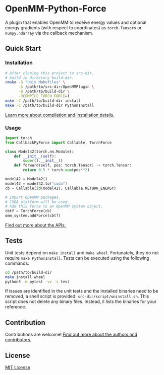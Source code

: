 OpenMM-Python-Force
===================

A plugin that enables OpenMM to receive energy values and optional energy gradients (with respect to coordinates) as `torch.Tensor`s or `numpy.ndarray` via the callback mechanism.

Quick Start
-----------

### Installation

```bash
# After cloning this project to src-dir,
# build in directory build-dir.
cmake -G "Unix Makefiles" \
      -S /path/to/src-dir/OpenMMPlugin \
      -B /path/to/build-dir \
      -DCOMPILE_TORCH_FORCE=1
make -C /path/to/build-dir install
make -C /path/to/build-dir PythonInstall
```

[Learn more about compilation and installation details.](doc/install.md)

### Usage

```python
import torch
from CallbackPyForce import Callable, TorchForce

class Model42(torch.nn.Module):
    def __init__(self):
        super().__init__()
    def forward(self, pos: torch.Tensor) -> torch.Tensor:
        return 0.5 * torch.sum(pos**2)

model42 = Model42()
model42 = model42.to("cuda")
cb = Callable(id(model42), Callable.RETURN_ENERGY)

# Import OpenMM packages.
# CUDA platform will be used.
# Add this force to an OpenMM System object.
cbtf = TorchForce(cb)
omm_system.addForce(cbtf)
```

[Find out more about the APIs.](doc/api.md)

Tests
-----

Unit tests depend on `make install` and `make wheel`. Fortunately, they do not require `make PythonInstall`. Tests can be executed using the following commands:
```bash
cd /path/to/build-dir
make install wheel
python3 -m pytest -vv -s test
```

If issues are identified in the unit tests and the installed binaries need to be removed, a shell script is provided: `src-dir/script/uninstall.sh`. This script does not delete any binary files. Instead, it lists the binaries for your reference.

Contribution
------------

Contributions are welcome! [Find out more about the authors and contributors.](CONTRIBUTING.md)

License
-------

[MIT License](LICENSE)
